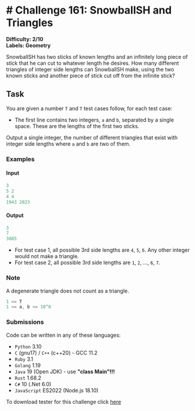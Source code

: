 # # Challenge 161: SnowballSH and Triangles

**Difficulty: 2/10**  
**Labels: Geometry**

SnowballSH has two sticks of known lengths and an infinitely long piece of stick that he can cut to whatever length he desires. How many different triangles of integer side lengths can SnowballSH make, using the two known sticks and another piece of stick cut off from the infinite stick?

## Task

You are given a number `T` and `T` test cases follow, for each test case:

- The first line contains two integers, `a` and `b`, separated by a single space. These are the lengths of the first two sticks.

Output a single integer, the number of different triangles that exist with integer side lengths where `a` and `b` are two of them.

### Examples

#### Input

```rust
‌3
5 2
4 4
1943 2023
```

#### Output

```rust
‌3
7
3885
```

- For test case 1, all possible 3rd side lengths are `4`, `5`, `6`. Any other integer would not make a triangle.
- For test case 2, all possible 3rd side lengths are `1`, `2`, ..., `6`, `7`.

### Note

A degenerate triangle does not count as a triangle.

```rust
1 <= T
1 <= a, b <= 10^8
```

### Submissions

Code can be written in any of these languages:

- `Python` 3.10
- `C` (gnu17) / `C++` (c++20) - GCC 11.2
- `Ruby` 3.1
- `Golang` 1.19
- `Java` 19 (Open JDK) - use **"class Main"!!!**
- `Rust` 1.68.2
- `C#` 10 (.Net 6.0)
- `JavaScript` ES2022 (Node.js 18.10)

To download tester for this challenge click [here](https://downgit.github.io/#/home?url=https://github.com/Pomroka/PreviousChallenges/tree/main/Challenge_161)
